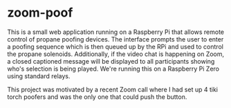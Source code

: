 # zoom-poof
This is a small web application running on a Raspberry Pi that allows remote control of propane poofing devices.  The interface prompts the user to enter a poofing sequence which is then queued up by the RPi and used to control the propane solenoids.  Additionally, if the video chat is happening on Zoom, a closed captioned message will be displayed to all participants showing who's selection is being played.  We're running this on a Raspberry Pi Zero using standard relays.

This project was motivated by a recent Zoom call where I had set up 4 tiki torch poofers and was the only one that could push the button.